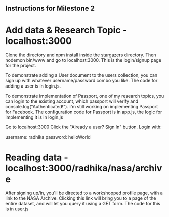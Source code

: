 ## Instructions for Milestone 2

# Add data & Research Topic  - localhost:3000

Clone the directory and npm install inside the stargazers directory. Then nodemon bin/www
and go to localhost:3000. This is the login/signup page for the project.


To demonstrate adding a User document to the users collection, you can
sign up with whatever username/password combo you like. The code for adding a user
is in login.js.

To demonstrate implementation of Passport, one of my research topics, you can login to the existing account, which passport will verify and console.log("Authenticated!"). I'm still working on implementing Passport for Facebook. The configuration code for Passport is in
app.js, the logic for implementing it is in login.js

Go to localhost:3000
Click the "Already a user? Sign In" button.
Login with:

username: radhika
password: helloWorld

# Reading data - localhost:3000/radhika/nasa/archive
After signing up/in, you'll be directed to a workshopped profile page, with a link
to the NASA Archive. Clicking this link will bring you to a page of the entire dataset,
and will let you query it using a GET form. The code for this is in user.js
